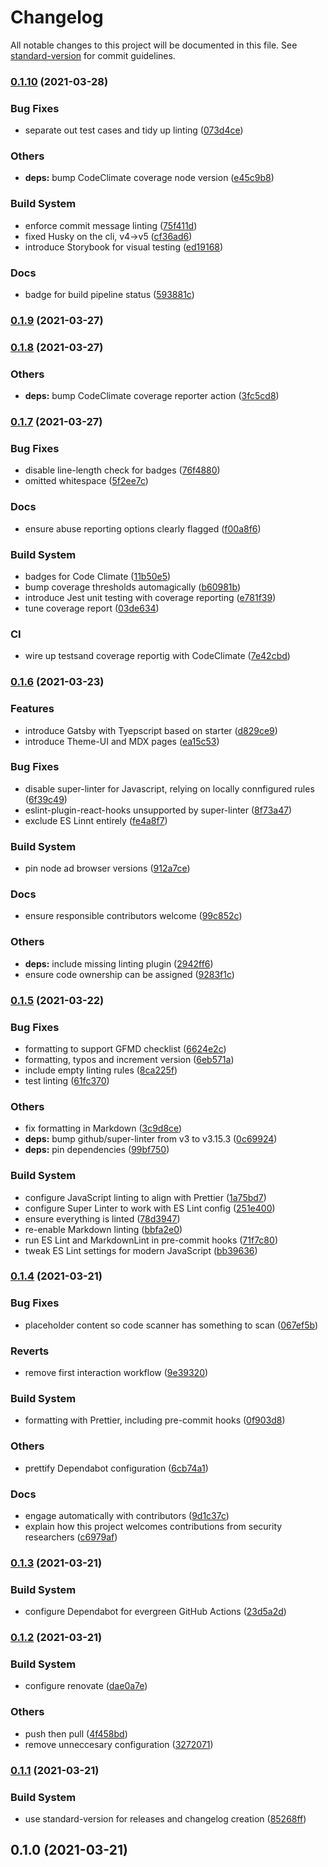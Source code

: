 # Changelog

All notable changes to this project will be documented in this file. See [standard-version](https://github.com/conventional-changelog/standard-version) for commit guidelines.

### [0.1.10](https://github.com/grendel-consulting/risen-world/compare/v0.1.9...v0.1.10) (2021-03-28)


### Bug Fixes

* separate out test cases and tidy up linting ([073d4ce](https://github.com/grendel-consulting/risen-world/commit/073d4ced3cee3577e44411ca891dd7e96b459aa9))


### Others

* **deps:** bump CodeClimate coverage node version ([e45c9b8](https://github.com/grendel-consulting/risen-world/commit/e45c9b8d6692f791ba47c8befdbe58ab285e97aa))


### Build System

* enforce commit message linting ([75f411d](https://github.com/grendel-consulting/risen-world/commit/75f411df449ea47b12c30b5d637072a826a8ba06))
* fixed Husky on the cli, v4->v5 ([cf36ad6](https://github.com/grendel-consulting/risen-world/commit/cf36ad667a0749cd5986fb0db5291776b2bad535))
* introduce Storybook for visual testing ([ed19168](https://github.com/grendel-consulting/risen-world/commit/ed191685a5458f0db42ad4a32dc9c86d9eb2f80d))


### Docs

* badge for build pipeline status ([593881c](https://github.com/grendel-consulting/risen-world/commit/593881c6ca40625681514835e7f63820fc46b840))

### [0.1.9](https://github.com/grendel-consulting/risen-world/compare/v0.1.8...v0.1.9) (2021-03-27)

### [0.1.8](https://github.com/grendel-consulting/risen-world/compare/v0.1.7...v0.1.8) (2021-03-27)


### Others

* **deps:** bump CodeClimate coverage reporter action ([3fc5cd8](https://github.com/grendel-consulting/risen-world/commit/3fc5cd88c8955f37a084e72e7063e8f75a612e38))

### [0.1.7](https://github.com/grendel-consulting/risen-world/compare/v0.1.6...v0.1.7) (2021-03-27)


### Bug Fixes

* disable line-length check for badges ([76f4880](https://github.com/grendel-consulting/risen-world/commit/76f488033f5cec94c19307eacb2694befbe662c5))
* omitted whitespace ([5f2ee7c](https://github.com/grendel-consulting/risen-world/commit/5f2ee7c918822315838e38e45eb9cd60a23ce210))


### Docs

* ensure abuse reporting options clearly flagged ([f00a8f6](https://github.com/grendel-consulting/risen-world/commit/f00a8f63644d9e651921e62a3816354898b30f16))


### Build System

* badges for Code Climate ([11b50e5](https://github.com/grendel-consulting/risen-world/commit/11b50e578fcede64045c1249ba5523c4a0fd44ea))
* bump coverage thresholds automagically ([b60981b](https://github.com/grendel-consulting/risen-world/commit/b60981be8e9b485b8260b162e865d034f46700ee))
* introduce Jest unit testing with coverage reporting ([e781f39](https://github.com/grendel-consulting/risen-world/commit/e781f3947025767e59e17bc2e310f304ea2f4c89))
* tune coverage report ([03de634](https://github.com/grendel-consulting/risen-world/commit/03de634fa8d4600e1b5189b343f9e51ff90acebb))


### CI

* wire up testsand coverage reportig with CodeClimate ([7e42cbd](https://github.com/grendel-consulting/risen-world/commit/7e42cbd87833761031860182f9d09368cfe287c4))

### [0.1.6](https://github.com/grendel-consulting/risen-world/compare/v0.1.5...v0.1.6) (2021-03-23)


### Features

* introduce Gatsby with Tyepscript based on starter ([d829ce9](https://github.com/grendel-consulting/risen-world/commit/d829ce9d9f9e216d5dc7d34de0adf1cf73171c96))
* introduce Theme-UI and MDX pages ([ea15c53](https://github.com/grendel-consulting/risen-world/commit/ea15c5372ede479bab428f1e1199aa2be3cc6900))


### Bug Fixes

* disable super-linter for Javascript, relying on locally connfigured rules ([6f39c49](https://github.com/grendel-consulting/risen-world/commit/6f39c49814e54eb0cc3d33a7c23401feec590f5f))
* eslint-plugin-react-hooks unsupported by super-linter ([8f73a47](https://github.com/grendel-consulting/risen-world/commit/8f73a47f87b349ddb72545f599c4203a4d65bb4b))
* exclude ES Linnt entirely ([fe4a8f7](https://github.com/grendel-consulting/risen-world/commit/fe4a8f7e62aab23c51d4d383941a668b0fc89594))


### Build System

* pin node ad browser versions ([912a7ce](https://github.com/grendel-consulting/risen-world/commit/912a7ce6d1f62b680fe09f39b809a5f8cef3ad84))


### Docs

* ensure responsible contributors welcome ([99c852c](https://github.com/grendel-consulting/risen-world/commit/99c852cdc064e1ec7f01e350f7cfd55175b26b2d))


### Others

* **deps:** include missing linting plugin ([2942ff6](https://github.com/grendel-consulting/risen-world/commit/2942ff67949e830ed578de36d7e1f2962dae6ab2))
* ensure code ownership can be assigned ([9283f1c](https://github.com/grendel-consulting/risen-world/commit/9283f1c07210d858f42bbd2405c34d951f23fc1b))

### [0.1.5](https://github.com/grendel-consulting/risen-world/compare/v0.1.4...v0.1.5) (2021-03-22)


### Bug Fixes

* formatting to support GFMD checklist ([6624e2c](https://github.com/grendel-consulting/risen-world/commit/6624e2c162961083f1d31433a2b630968448be74))
* formatting, typos and increment version ([6eb571a](https://github.com/grendel-consulting/risen-world/commit/6eb571afbaf07caab981c426e977c238e6cf7cc4))
* include empty linting rules ([8ca225f](https://github.com/grendel-consulting/risen-world/commit/8ca225f9a9bfe67daa6f178c91705eb7e107b52a))
* test linting ([61fc370](https://github.com/grendel-consulting/risen-world/commit/61fc37074e8e89e0033f0e8da4ddce69cf8ec0f5))


### Others

* fix formatting in Markdown ([3c9d8ce](https://github.com/grendel-consulting/risen-world/commit/3c9d8ce855b9da5ad955287b268f264ae137318d))
* **deps:** bump github/super-linter from v3 to v3.15.3 ([0c69924](https://github.com/grendel-consulting/risen-world/commit/0c6992407fccc0fba34572ea70d0421a7b80b2ae))
* **deps:** pin dependencies ([99bf750](https://github.com/grendel-consulting/risen-world/commit/99bf750e7df6de76c7d9767d0bf0836277854ba7))


### Build System

* configure JavaScript linting to align with Prettier ([1a75bd7](https://github.com/grendel-consulting/risen-world/commit/1a75bd779a0f61be6d0d48c19ccf9530487bf886))
* configure Super Linter to work with ES Lint config ([251e400](https://github.com/grendel-consulting/risen-world/commit/251e400618c4e6cedbb10dc81575edc031bdb786))
* ensure everything is linted ([78d3947](https://github.com/grendel-consulting/risen-world/commit/78d394771b7f53ac33dcaf7c1ed11cfcf1f256e5))
* re-enable Markdown linting ([bbfa2e0](https://github.com/grendel-consulting/risen-world/commit/bbfa2e06a2ee5587a7b42f898b28319b6823fc38))
* run ES Lint and MarkdownLint in pre-commit hooks ([71f7c80](https://github.com/grendel-consulting/risen-world/commit/71f7c802de086894aa64e5915adeab7108f56ac3))
* tweak ES Lint settings for modern JavaScript ([bb39636](https://github.com/grendel-consulting/risen-world/commit/bb39636e36cd18af0abb522ebdb5f57f78bd235c))

### [0.1.4](https://github.com/grendel-consulting/risen-world/compare/v0.1.3...v0.1.4) (2021-03-21)


### Bug Fixes

* placeholder content so code scanner has something to scan ([067ef5b](https://github.com/grendel-consulting/risen-world/commit/067ef5b75d51a60945b5b1375052c607f2294007))


### Reverts

* remove first interaction workflow ([9e39320](https://github.com/grendel-consulting/risen-world/commit/9e393209f8c3fa1af0163dd45c356cb436541e6a))


### Build System

* formatting with Prettier, including pre-commit hooks ([0f903d8](https://github.com/grendel-consulting/risen-world/commit/0f903d837b121a21d257bfd2897362703a4dbb2f))


### Others

* prettify Dependabot configuration ([6cb74a1](https://github.com/grendel-consulting/risen-world/commit/6cb74a19b6801c1bdf9895e1000574eb2923bcfd))


### Docs

* engage automatically with contributors ([9d1c37c](https://github.com/grendel-consulting/risen-world/commit/9d1c37c1d91d34903f7aeafc15b7a27e6ca7cd2e))
* explain how this project welcomes contributions from security researchers ([c6979af](https://github.com/grendel-consulting/risen-world/commit/c6979afa452af610d2e6e1dd1c19e39036957573))

### [0.1.3](https://github.com/grendel-consulting/risen-world/compare/v0.1.2...v0.1.3) (2021-03-21)


### Build System

* configure Dependabot for evergreen GitHub Actions ([23d5a2d](https://github.com/grendel-consulting/risen-world/commit/23d5a2d103521c9c189ae088cc01d1ffe7b17082))

### [0.1.2](https://github.com/grendel-consulting/risen-world/compare/v0.1.1...v0.1.2) (2021-03-21)


### Build System

* configure renovate ([dae0a7e](https://github.com/grendel-consulting/risen-world/commit/dae0a7e975f7ad8250d38d0eb0d1d15643349c44))


### Others

* push then pull ([4f458bd](https://github.com/grendel-consulting/risen-world/commit/4f458bddabbf607cd711ae90e8110dd5656610a6))
* remove unneccesary configuration ([3272071](https://github.com/grendel-consulting/risen-world/commit/3272071adf69111d59a4dceaa6aef8f05e52cd9d))

### [0.1.1](https://github.com/grendel-consulting/risen-world/compare/v0.1.0...v0.1.1) (2021-03-21)


### Build System

* use standard-version for releases and changelog creation ([85268ff](https://github.com/grendel-consulting/risen-world/commit/85268ff9f9cbb4867fa95b120ce0f24f7fa00b53))

## 0.1.0 (2021-03-21)
